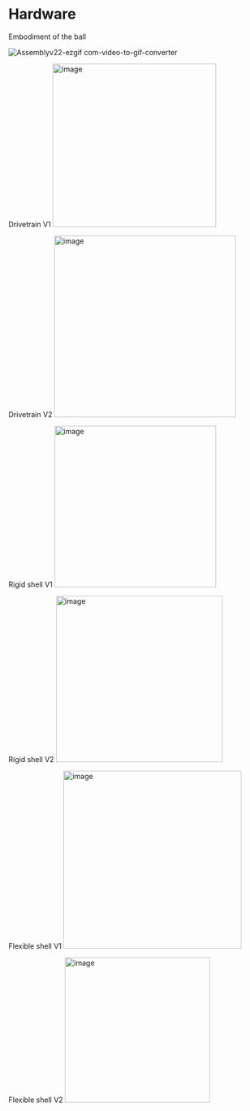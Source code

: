 # Hardware
Embodiment of the ball

![Assemblyv22-ezgif com-video-to-gif-converter](https://github.com/user-attachments/assets/2a08db5d-b2ea-4182-a43b-69adc688fe68)



Drivetrain V1
<img width="322" alt="image" src="https://github.com/user-attachments/assets/c248bb49-0abe-4251-92b6-90f5725a54f3" />

Drivetrain V2
<img width="358" alt="image" src="https://github.com/user-attachments/assets/a88fddd2-520d-409f-bc77-3db1bb08cd59" />

Rigid shell V1
<img width="318" alt="image" src="https://github.com/user-attachments/assets/bd44817a-3d80-4dd3-9575-902d9fa73628" />

Rigid shell V2
<img width="328" alt="image" src="https://github.com/user-attachments/assets/ea329aef-e61b-40a7-9224-b680482199cf" />

Flexible shell V1
<img width="351" alt="image" src="https://github.com/user-attachments/assets/d1c45a48-ebbb-4e1f-bc71-c3596fb3b820" />

Flexible shell V2
<img width="286" alt="image" src="https://github.com/user-attachments/assets/af3fa73f-5874-4714-b7da-b9b156e4ae3e" />
